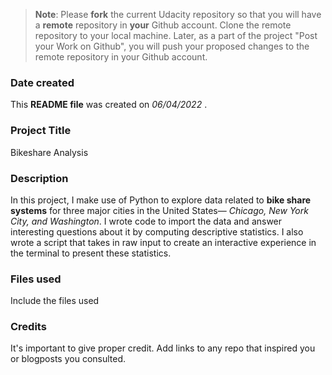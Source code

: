 >**Note**: Please **fork** the current Udacity repository so that you will have a **remote** repository in **your** Github account. Clone the remote repository to your local machine. Later, as a part of the project "Post your Work on Github", you will push your proposed changes to the remote repository in your Github account.

### Date created
This **README file** was created on  *06/04/2022* .

### Project Title
Bikeshare Analysis

### Description
In this project, I make use of Python to explore data related to **bike share systems** for three major cities in the United States— _Chicago, New York City, and Washington_. I wrote code to import the data and answer interesting questions about it by computing descriptive statistics. I also wrote a script that takes in raw input to create an interactive experience in the terminal to present these statistics.

### Files used
Include the files used

### Credits
It's important to give proper credit. Add links to any repo that inspired you or blogposts you consulted.

